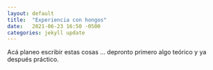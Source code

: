 ```yaml
---
layout: default
title:  "Experiencia con hongos"
date:   2021-06-23 16:50 -0500
categories: jekyll update
---
```


Acá planeo escribir estas cosas ... depronto primero algo teórico y ya después práctico.